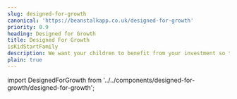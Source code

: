 ```yaml
---
slug: designed-for-growth
canonical: 'https://beanstalkapp.co.uk/designed-for-growth'
priority: 0.9
heading: Designed for Growth
title: Designed For Growth
isKidStartFamily
description: We want your children to benefit from your investment so the Beanstalk app has been designed for growth with low fees and flexible fund choices.
plain: true
---
```

import DesignedForGrowth from '../../components/designed-for-growth/designed-for-growth';

<DesignedForGrowth/>